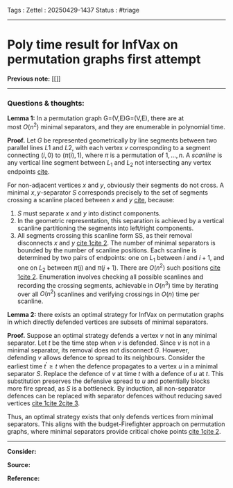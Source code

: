 Tags :
Zettel :  20250429-1437
Status : #triage 

-----

# Poly time result for InfVax on permutation graphs first attempt

**Previous note:** [[]]

-----

### Questions & thoughts:

**Lemma 1:** In a permutation graph G=(V,E)G=(V,E), there are at most $O(n^2)$ minimal separators, and they are enumerable in polynomial time.

**Proof.** Let $G$ be represented geometrically by line segments between two parallel lines $L1$ and $L2$, with each vertex $v$ corresponding to a segment connecting $(i,0)$ to $(\pi(i),1)$, where $\pi$ is a permutation of ${1,\dots,n}$. A _scanline_ is any vertical line segment between $L_1$ and $L_2$ not intersecting any vertex endpoints [cite](https://research.tue.nl/files/4297898/390171.pdf)[](https://www.sciencedirect.com/science/article/pii/S0304397510003518/pdf?md5=9212f6c98dc2f402a0b7f4766f4bb31d&pid=1-s2.0-S0304397510003518-main.pdf).

For non-adjacent vertices $x$ and $y$, obviously their segments do not cross. A minimal $x,y$-separator $S$ corresponds precisely to the set of segments crossing a scanline placed between $x$ and $y$ [cite](https://research.tue.nl/files/4297898/390171.pdf), because:
1. $S$ must separate $x$ and $y$ into distinct components.
2. In the geometric representation, this separation is achieved by a vertical scanline partitioning the segments into left/right components.
3. All segments crossing this scanline form SS, as their removal disconnects $x$ and $y$ [cite 1](https://research.tue.nl/files/4297898/390171.pdf)[cite 2](https://www.sciencedirect.com/science/article/pii/S0304397510003518/pdf?md5=9212f6c98dc2f402a0b7f4766f4bb31d&pid=1-s2.0-S0304397510003518-main.pdf).
The number of minimal separators is bounded by the number of scanline positions. Each scanline is determined by two pairs of endpoints: one on $L_1$ between $i$ and $i+1$, and one on $L_2$ between $\pi(j)$ and $\pi(j+1)$. There are $O(n^2)$ such positions [cite 1](https://research.tue.nl/files/4297898/390171.pdf)[cite 2](https://www.sciencedirect.com/science/article/pii/S0304397510003518/pdf?md5=9212f6c98dc2f402a0b7f4766f4bb31d&pid=1-s2.0-S0304397510003518-main.pdf). Enumeration involves checking all possible scanlines and recording the crossing segments, achievable in $O(n^3)$ time by iterating over all $O(n^2)$ scanlines and verifying crossings in $O(n)$ time per scanline.

**Lemma 2:** there exists an optimal strategy for InfVax on permutation graphs in which directly defended vertices are subsets of minimal separators.

**Proof.**  Suppose an optimal strategy defends a vertex $v$ not in any minimal separator. Let $t$ be the time step when $v$ is defended. Since $v$ is not in a minimal separator, its removal does not disconnect $G$. However, defending $v$ allows defence to spread to its neighbours. Consider the earliest time $t^\prime\geq t$ when the defence propagates to a vertex $u$ in a minimal separator $S$. Replace the defence of $v$ at time $t$ with a defence of $u$ at $t$. This substitution preserves the defensive spread to $u$ and potentially blocks more fire spread, as $S$ is a bottleneck. By induction, all non-separator defences can be replaced with separator defences without reducing saved vertices [cite 1](https://research.tue.nl/files/4297898/390171.pdf)[cite 2](https://www.sciencedirect.com/science/article/pii/S0304397515010853)[cite 3](https://www.semanticscholar.org/paper/b95375602515336650075b19013b8bfe35a22f3f).

Thus, an optimal strategy exists that only defends vertices from minimal separators. This aligns with the budget-Firefighter approach on permutation graphs, where minimal separators provide critical choke points [cite 1](https://www.sciencedirect.com/science/article/pii/S0304397515010853)[cite 2](https://www.semanticscholar.org/paper/b95375602515336650075b19013b8bfe35a22f3f).


-----
 
**Consider:**


**Source:** 


**Reference:** 
